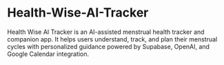 # Health-Wise-AI-Tracker
Health Wise AI Tracker is an AI-assisted menstrual health tracker and companion app. It helps users understand, track, and plan their menstrual cycles with personalized guidance powered by Supabase, OpenAI, and Google Calendar integration.
